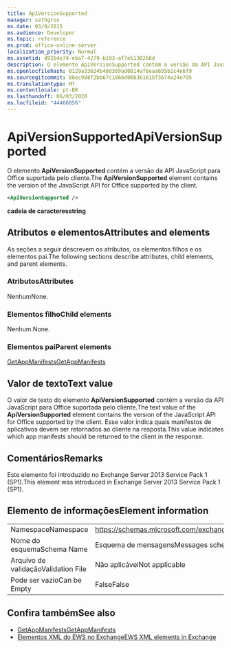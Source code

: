 ```yaml
---
title: ApiVersionSupported
manager: sethgros
ms.date: 03/9/2015
ms.audience: Developer
ms.topic: reference
ms.prod: office-online-server
localization_priority: Normal
ms.assetid: d9264e74-eba7-4279-b193-af7e5130268d
description: O elemento ApiVersionSupported contém a versão da API JavaScript para Office suportada pelo cliente.
ms.openlocfilehash: 0129a33624b48d309ad0814af6eaa655b2c4e6f9
ms.sourcegitcommit: 88ec988f2bb67c1866d06b361615f3674a24e795
ms.translationtype: MT
ms.contentlocale: pt-BR
ms.lasthandoff: 06/03/2020
ms.locfileid: "44466056"
---
```

# <a name="apiversionsupported"></a><span data-ttu-id="82808-103">ApiVersionSupported</span><span class="sxs-lookup"><span data-stu-id="82808-103">ApiVersionSupported</span></span>

<span data-ttu-id="82808-104">O elemento **ApiVersionSupported** contém a versão da API JavaScript para Office suportada pelo cliente.</span><span class="sxs-lookup"><span data-stu-id="82808-104">The **ApiVersionSupported** element contains the version of the JavaScript API for Office supported by the client.</span></span> 
  
```XML
<ApiVersionSupported />
```

 <span data-ttu-id="82808-105">**cadeia de caracteres**</span><span class="sxs-lookup"><span data-stu-id="82808-105">**string**</span></span>
## <a name="attributes-and-elements"></a><span data-ttu-id="82808-106">Atributos e elementos</span><span class="sxs-lookup"><span data-stu-id="82808-106">Attributes and elements</span></span>

<span data-ttu-id="82808-107">As seções a seguir descrevem os atributos, os elementos filhos e os elementos pai.</span><span class="sxs-lookup"><span data-stu-id="82808-107">The following sections describe attributes, child elements, and parent elements.</span></span>
  
### <a name="attributes"></a><span data-ttu-id="82808-108">Atributos</span><span class="sxs-lookup"><span data-stu-id="82808-108">Attributes</span></span>

<span data-ttu-id="82808-109">Nenhum</span><span class="sxs-lookup"><span data-stu-id="82808-109">None.</span></span>
  
### <a name="child-elements"></a><span data-ttu-id="82808-110">Elementos filho</span><span class="sxs-lookup"><span data-stu-id="82808-110">Child elements</span></span>

<span data-ttu-id="82808-111">Nenhum.</span><span class="sxs-lookup"><span data-stu-id="82808-111">None.</span></span>
  
### <a name="parent-elements"></a><span data-ttu-id="82808-112">Elementos pai</span><span class="sxs-lookup"><span data-stu-id="82808-112">Parent elements</span></span>

[<span data-ttu-id="82808-113">GetAppManifests</span><span class="sxs-lookup"><span data-stu-id="82808-113">GetAppManifests</span></span>](getappmanifests.md)
  
## <a name="text-value"></a><span data-ttu-id="82808-114">Valor de texto</span><span class="sxs-lookup"><span data-stu-id="82808-114">Text value</span></span>

<span data-ttu-id="82808-115">O valor de texto do elemento **ApiVersionSupported** contém a versão da API JavaScript para Office suportada pelo cliente.</span><span class="sxs-lookup"><span data-stu-id="82808-115">The text value of the **ApiVersionSupported** element contains the version of the JavaScript API for Office supported by the client.</span></span> <span data-ttu-id="82808-116">Esse valor indica quais manifestos de aplicativos devem ser retornados ao cliente na resposta.</span><span class="sxs-lookup"><span data-stu-id="82808-116">This value indicates which app manifests should be returned to the client in the response.</span></span> 
  
## <a name="remarks"></a><span data-ttu-id="82808-117">Comentários</span><span class="sxs-lookup"><span data-stu-id="82808-117">Remarks</span></span>

<span data-ttu-id="82808-118">Este elemento foi introduzido no Exchange Server 2013 Service Pack 1 (SP1).</span><span class="sxs-lookup"><span data-stu-id="82808-118">This element was introduced in Exchange Server 2013 Service Pack 1 (SP1).</span></span>
  
## <a name="element-information"></a><span data-ttu-id="82808-119">Elemento de informações</span><span class="sxs-lookup"><span data-stu-id="82808-119">Element information</span></span>

|||
|:-----|:-----|
|<span data-ttu-id="82808-120">Namespace</span><span class="sxs-lookup"><span data-stu-id="82808-120">Namespace</span></span>  <br/> | https://schemas.microsoft.com/exchange/services/2006/messages  <br/> |
|<span data-ttu-id="82808-121">Nome do esquema</span><span class="sxs-lookup"><span data-stu-id="82808-121">Schema Name</span></span>  <br/> |<span data-ttu-id="82808-122">Esquema de mensagens</span><span class="sxs-lookup"><span data-stu-id="82808-122">Messages schema</span></span>  <br/> |
|<span data-ttu-id="82808-123">Arquivo de validação</span><span class="sxs-lookup"><span data-stu-id="82808-123">Validation File</span></span>  <br/> |<span data-ttu-id="82808-124">Não aplicável</span><span class="sxs-lookup"><span data-stu-id="82808-124">Not applicable</span></span>  <br/> |
|<span data-ttu-id="82808-125">Pode ser vazio</span><span class="sxs-lookup"><span data-stu-id="82808-125">Can be Empty</span></span>  <br/> |<span data-ttu-id="82808-126">False</span><span class="sxs-lookup"><span data-stu-id="82808-126">False</span></span>  <br/> |
   
## <a name="see-also"></a><span data-ttu-id="82808-127">Confira também</span><span class="sxs-lookup"><span data-stu-id="82808-127">See also</span></span>

- [<span data-ttu-id="82808-128">GetAppManifests</span><span class="sxs-lookup"><span data-stu-id="82808-128">GetAppManifests</span></span>](getappmanifests.md)
- [<span data-ttu-id="82808-129">Elementos XML do EWS no Exchange</span><span class="sxs-lookup"><span data-stu-id="82808-129">EWS XML elements in Exchange</span></span>](ews-xml-elements-in-exchange.md)

